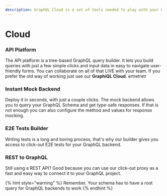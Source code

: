```yaml
---
description: GraphQL Cloud is a set of tools needed to play with your GraphQL API.
---
```


# Cloud

### API Platform

The API platform is a tree-based GraphQL query builder. It lets you build queries with just a few simple clicks and input data in easy to navigate user-friendly forms. You can collaborate on all of that LIVE with your team. If you prefer the old way of working just use our **GraphiQL Cloud**.
ertretretr
### Instant Mock Backend

Deploy it in seconds, with just a couple clicks. The mock backend allows you to query your GraphQL Schema and get type-safe responses. If that is not enough you can also configure the method and values for response mocking.

### E2E Tests Builder

Writing tests is a long and boring process, that's why our builder gives you access to click-out E2E tests for your GraphQL backend.

### REST to GraphQL

Still using a REST API? Good because you can use our click-out proxy as a fast and easy way to connect it to your GraphQL project.



{% hint style="warning" %}
Remember. Your schema has to have a root query for GraphQL backends to work
{% endhint %}


